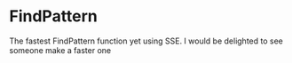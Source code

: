 # FindPattern
The fastest FindPattern function yet using SSE.
I would be delighted to see someone make a faster one
